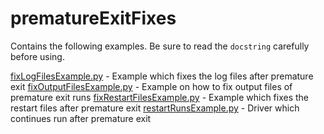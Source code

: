 # prematureExitFixes

Contains the following examples.
Be sure to read the `docstring` carefully before using.

[fixLogFilesExample.py](fixLogFilesExample.py) - Example which fixes the log files after premature exit
[fixOutputFilesExample.py](fixOutputFilesExample.py) - Example on how to fix output files of premature exit runs
[fixRestartFilesExample.py](fixRestartFilesExample.py) - Example which fixes the restart files after premature exit
[restartRunsExample.py](restartRunsExample.py) - Driver which continues run after premature exit
